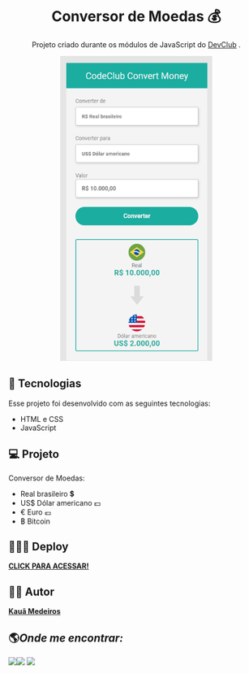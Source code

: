 <h1 align="center">Conversor de Moedas 💰</h1>

<p align="center">
 Projeto criado durante os módulos de JavaScript do <a target="_blank" href="https://rodolfomori.com.br/devclub/">DevClub</a>  .
</p>

<div align="center">

<img src="./assets/projeto-img.png" alt="" width="300px" height="600px"> 

</div>

## 🚀 Tecnologias

Esse projeto foi desenvolvido com as seguintes tecnologias:

- HTML e CSS
- JavaScript

## 💻 Projeto

Conversor de Moedas: 
- Real brasileiro 💲
- US$ Dólar americano 💵
- € Euro 💶
- ฿ Bitcoin 
## 👨🏻‍💻 Deploy

<a target="_blank" href="https://convertmoney-kauamath.netlify.app/"><b>CLICK PARA ACESSAR!</b></a>

## 🙋🏻 Autor

<a href="https://www.linkedin.com/in/kauã-medeiros-493403228/" target="_blank"><b>Kauã Medeiros</b></a>

## 🌎<i>Onde me encontrar:</i> <br>

<div style="display: inline_block">
  <a href="https://www.linkedin.com/in/kauã-medeiros-493403228/" target="_blank"><img src="https://img.shields.io/badge/-LinkedIn-%230077B5?style=for-the-badge&logo=linkedin&logoColor=white"></a><a href = "mailto:contato.kauamedeiros@gmail.com" target="_blank"><img src="https://img.shields.io/badge/-Gmail-%23333?style=for-the-badge&logo=gmail&logoColor=white" target="_blank"></a> <a href="https://www.instagram.com/k.matheus/" target="_blank"><img src="https://user-images.githubusercontent.com/75697499/179569889-2a993690-1c1d-4c3c-a89e-775aee94a742.svg"></a>
 </div>